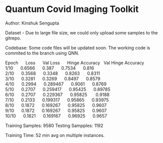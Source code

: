 # Quantum Covid Imaging Toolkit


Author: Kinshuk Sengupta

Dataset - Due to large file size, we could only upload some samples to the gitrepo.

Codebase: Some code files will be updated soon. The working code is commited to the branch using QNN.

Epoch&nbsp;&nbsp;&nbsp;&nbsp;&nbsp;	    Loss&nbsp;&nbsp;&nbsp;&nbsp;&nbsp;	    Val Loss&nbsp;&nbsp;&nbsp;&nbsp;&nbsp;	    Hinge Accuracy&nbsp;&nbsp;	    Val Hinge Accuracy<br>
 1/10&nbsp;&nbsp;&nbsp;&nbsp;&nbsp;    0.6566&nbsp;&nbsp;&nbsp;&nbsp;&nbsp;   	  0.387&nbsp;&nbsp;&nbsp;&nbsp;&nbsp;	        0.7534&nbsp;&nbsp;&nbsp;&nbsp;&nbsp;	            0.816<br>
 2/10&nbsp;&nbsp;&nbsp;&nbsp;&nbsp;	    0.3568&nbsp;&nbsp;&nbsp;&nbsp;&nbsp;	    0.3348&nbsp;&nbsp;&nbsp;&nbsp;&nbsp;	      0.8263&nbsp;&nbsp;&nbsp;&nbsp;&nbsp; 	            0.8311<br>
 3/10&nbsp;&nbsp;&nbsp;&nbsp;&nbsp; 	  0.3281&nbsp;&nbsp;&nbsp;&nbsp;&nbsp;    0.3269&nbsp;&nbsp;&nbsp;&nbsp;&nbsp;	      0.8497&nbsp;&nbsp;&nbsp;&nbsp;&nbsp;	            0.8579<br>
 4/10&nbsp;&nbsp;&nbsp;&nbsp;&nbsp;	    0.2994&nbsp;&nbsp;&nbsp;&nbsp;&nbsp;    0.289467&nbsp;&nbsp;&nbsp;&nbsp;&nbsp;	    0.9061&nbsp;&nbsp;&nbsp;&nbsp;&nbsp;	            0.8769<br>
 5/10&nbsp;&nbsp;&nbsp;&nbsp;&nbsp;	    0.2707&nbsp;&nbsp;&nbsp;&nbsp;&nbsp;	    0.259417&nbsp;&nbsp;&nbsp;&nbsp;&nbsp;	    0.95425&nbsp;&nbsp;&nbsp;&nbsp;&nbsp;	            0.89785<br>
 6/10&nbsp;&nbsp;&nbsp;&nbsp;&nbsp;	    0.2707&nbsp;&nbsp;&nbsp;&nbsp;&nbsp;	    0.229367&nbsp;&nbsp;&nbsp;&nbsp;&nbsp;	    0.95825	&nbsp;&nbsp;&nbsp;&nbsp;&nbsp;            0.9188<br>
 7/10&nbsp;&nbsp;&nbsp;&nbsp;&nbsp;	    0.2133&nbsp;&nbsp;&nbsp;&nbsp;&nbsp;	    0.199317&nbsp;&nbsp;&nbsp;&nbsp;&nbsp;	    0.95865&nbsp;&nbsp;&nbsp;&nbsp;&nbsp;	            0.93975<br>
 8/10&nbsp;&nbsp;&nbsp;&nbsp;&nbsp;	    0.1872&nbsp;&nbsp;&nbsp;&nbsp;&nbsp;	    0.169267&nbsp;&nbsp;&nbsp;&nbsp;&nbsp;	    0.95825&nbsp;&nbsp;&nbsp;&nbsp;&nbsp;	            0.9607<br>
 9/10&nbsp;&nbsp;&nbsp;&nbsp;&nbsp;	    0.1872&nbsp;&nbsp;&nbsp;&nbsp;&nbsp;	    0.169267&nbsp;&nbsp;&nbsp;&nbsp;&nbsp;	    0.95825&nbsp;&nbsp;&nbsp;&nbsp;&nbsp;	            0.9607<br>
 10/10&nbsp;&nbsp;&nbsp;&nbsp;&nbsp;	  0.1821&nbsp;&nbsp;&nbsp;&nbsp;&nbsp;	    0.169167&nbsp;&nbsp;&nbsp;&nbsp;&nbsp;	    0.96925&nbsp;&nbsp;&nbsp;&nbsp;&nbsp;	            0.9657<br>


Training Samples: 9580
Testing Sampples: 1192

Training Time: 52 min avg on multiple instances. 
